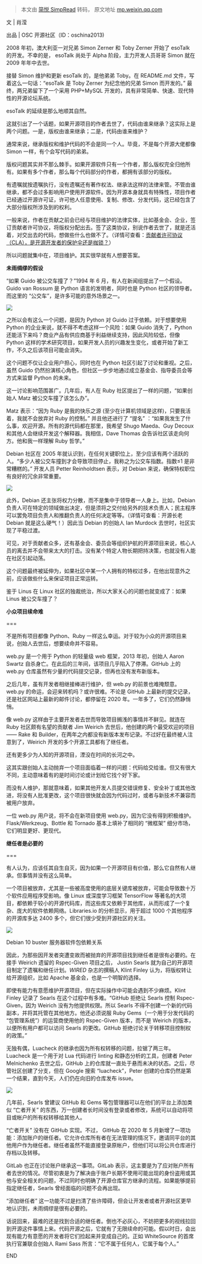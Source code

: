 > 本文由 [简悦 SimpRead](http://ksria.com/simpread/) 转码， 原文地址 [mp.weixin.qq.com](https://mp.weixin.qq.com/s?__biz=MjM5NzM0MjcyMQ==&mid=2650142422&idx=1&sn=805f301cffdde1428e2d0410f64a6567&chksm=beda2db889ada4ae5b917b61e2d80971093f7857bb524e784bd06a60249cd55d999ef94fc59c&mpshare=1&scene=1&srcid=0404wjeXQnmO6Pisx5YRhDWm&sharer_sharetime=1649078736961&sharer_shareid=8a467675e94cd5b11b6640b7770d6cc6#rd)

文 | 肖滢  

出品 | OSC 开源社区（ID：oschina2013)

2008 年初，澳大利亚一对兄弟 Simon Zerner 和 Toby Zerner 开始了 esoTalk 的开发。不幸的是， esoTalk 尚处于 Alpha 阶段，主力开发人员哥哥 Simon 就在 2009 年年中去世。 

接替 Simon 维护和更新 esoTalk 的，是他弟弟 Toby。在 README.md 文件，写着这么一句话：“esoTalk 是 Toby Zerner 为纪念他的兄弟 Simon 而开发的。” 最终，两兄弟留下了一个采用 PHP+MySQL 开发的，具有非常简单、快速、现代特性的开源论坛系统。 

esoTalk 的延续是那么地顺其自然。 

这就引出了一个话题，如果开源项目的作者去世了，代码由谁来继承？这实际上是两个问题。一是，版权由谁来继承；二是，代码由谁来维护？ 

通常来说，继承版权和维护代码的不会是同一个人。毕竟，不是每个开源大佬都像 Simon 一样，有个会写代码的弟弟。 

版权问题其实并不那么棘手。如果开源软件只有一个作者，那么版权完全归他所有。如果有多个作者，那么每个代码部分的作者，都拥有该部分的版权。 

有遗嘱就按遗嘱执行，没有遗嘱还有著作权法、继承法这样的法律来管。不管由谁继承，都不会过多影响用户使用开源软件。因为开源本身就具有特殊性，项目作者已经通过开源许可证，许可他人任意使用、复制、修改、分发代码，这已经包含了大部分版权所涉及到的权利。 

一般来说，作者在贡献之前会已经与项目维护的法律实体，比如基金会、企业，签订贡献者许可协议，将版权分配出去。签了这类协议，别说作者去世了，就是还活着，对交出去的代码，想做些什么也做不了。（详情可查看：[贡献者许可协议（CLA），是开源开发者的保护伞还是枷锁？](http://mp.weixin.qq.com/s?__biz=MjM5NzM0MjcyMQ==&mid=2650141438&idx=1&sn=d72f40a6279ded2a24cbe4579caf5436&chksm=beda299089ada086a52724c1eaec67a1c99f0e13234ac1dce1606d5c90d59bfce96408409293&scene=21#wechat_redirect)） 

所以问题就集中在，项目维护。其实很早就有人想要答案。 

**未雨绸缪的假设** 

“如果 Guido 被公交车撞了？”1994 年 6 月，有人在新闻组提出了一个假设。Guido van Rossum 是 Python 语言的发明者，同时也是 Python 社区的领导者。而这里的 “公交车”，是许多可能的意外场景之一。 

 ![](https://mmbiz.qpic.cn/mmbiz_png/dkwuWwLoRK96flzcmQHEwORYdntufYFMVcXQKpfVNPgUZOy6neicyYUOPR6oBkGjosc5OLJmV8cEDg9yYKrEHww/640?wx_fmt=png) 

之所以会有这么一个问题，是因为 Python 对 Guido 过于依赖。对于想要使用 Python 的企业来说，就不得不考虑这样一个风险：如果 Guido 消失了，Python 还能活下来吗？商业产品有供应商基于利益继续支持，因此风险较低，但像 Python 这样的学术研究项目，如果开发人员的兴趣发生变化，或者开始了新工作，不久之后该项目可能会消失。 

这个问题不仅让企业用户担心，同时也在 Python 社区引起了讨论和重视。之后，虽然 Guido 仍然扮演核心角色，但社区一步步地通过成立基金会、指导委员会等方式来监督 Python 的未来。 

这一讨论影响范围甚广。几年后，有人在 Ruby 社区提出了一样的问题，“如果创始人 Matz 被公交车撞了该怎么办”。 

Matz 表示：“因为 Ruby 是我的快乐之源 (至少在计算机领域是这样)，只要我活着，我就不会放弃对 Ruby 的控制。” 并且他还进行了 “提名” ：“如果我发生了什么事，欢迎开源。所有的源代码都在那里，我希望 Shugo Maeda、Guy Decoux 和其他人会继续开发这个解释器。我相信，Dave Thomas 会告诉社区该走向何方。他和我一样理解 Ruby 哲学。” 

Debian 社区在 2005 年就认识到，在任何关键职位上，至少应该有两个活跃的人。“多少人被公交车撞到才会导致项目停止，我称之为公交车指数。指数≤1 是非常糟糕的。” 开发人员 Petter Reinholdtsen 表示，对 Debian 来说，确保特权职位有良好的冗余非常重要。 

![](https://mmbiz.qpic.cn/mmbiz_png/dkwuWwLoRK96flzcmQHEwORYdntufYFMj5bdibcZyhycGqY66jVGfKVgSibnfeZVQ4NyB9gKQvHPxTB8kk9CoHEA/640?wx_fmt=png)

此外，Debian 还主张将权力分散，而不是集中于领导者一人身上。比如，Debian 负责人可在特定的领域做出决定，但是须将之交付给另外的技术负责人；民主程序可以罢免项目负责人和推翻负责人的任何决定等等。（详情可查看：开源长老 Debian 就是这么硬气！）因此当 Debian 的创始人 Ian Murdock 去世时，社区实现了平稳过渡。 

可见，对于贡献者众多，还有基金会、委员会等组织护航的开源项目来说，核心人员的离去并不会带来太大的打击。没有某个特定人物长期把持决策，也就没有人能在社区引起动荡。 

这个问题最终被延伸为，如果社区中某一个人拥有的特权过多，在他出现意外之前，应该做些什么来保证项目正常运转。 

鉴于 Linus 在 Linux 社区的独裁统治，所以大家关心的问题也就变成了：如果 Linus 被公交车撞了？ 

**小众项目续命难** 

  

===

不是所有项目都像 Python、Ruby 一样这么幸运。对于较为小众的开源项目来说，创始人去世后，想要续命并不容易。

web.py 是一个用于 Python 的轻量级 web 框架，2013 年初，创始人 Aaron Swartz 自杀身亡。在此后的三年间，该项目几乎陷入了停滞。GitHub 上的 web.py 仓库虽然有少量的代码提交记录，但再也没有发布新版本。 

之后几年，虽有开发者相继接棒进行维护，但 web.py 的前景也难掩颓意。web.py 的命运，会迎来转机吗？或许很难。不论是 GitHub 上最新的提交记录，还是社区网站上最新的邮件讨论，都停留在 2020 年。一年多了，它们仍然静悄悄。 

像 web.py 这样由于主要开发者去世而导致项目搁浅的事情并不鲜见。就连在 Ruby 社区颇有名望的贡献者 Jim Weirich 去世后，他创建的两个最受欢迎的项目—— Rake 和 Builder，在两年之内都没有新版本发布记录。不过好在最终被人注意到了，Weirich 开发的多个开源工具都有了继任者。 

还有更多少为人知的开源项目，湮没在时间的长河之中。 

这其实跟创始人主动抛弃一个项目面临着一样的问题：代码给交给谁。但又有很大不同，主动意味着有的是时间讨论或计划给它找个好下家。 

而没有人维护，那就意味着，如果其他开发人员提交错误修复、安全补丁或其他改进，将没有人批准更改，这个项目很快就会因为代码过时，或者与新技术不兼容而被用户放弃。 

一位 web.py 用户说，将不会在新项目使用 web.py，因为它没有得到积极维护。Flask/Werkzeug、Bottle 和 Tornado 基本上填补了相同的 “微框架” 细分市场，它们明显更好、更现代。 

**继任者是必要的** 

  

===

有人认为，应该任其自生自灭，因为如果一个开源项目有价值，那么它自然有人继承。但事情并没有这么简单。 

一个项目被放弃，尤其是一些被高度使用的底层关键库被放弃，可能会导致数十万个软件应用程序受影响。像 Linux 或深度学习框架 TensorFlow 等著名的大项目，都依赖于较小的开源代码库，而这些库又依赖于其他库，从而形成了一个复杂、庞大的软件依赖网络。Libraries.io 的分析显示，用于超过 1000 个其他程序的开源库多达 2400 多个，但它们很少受到开源社区的关注。 

![](https://mmbiz.qpic.cn/mmbiz_png/dkwuWwLoRK96flzcmQHEwORYdntufYFMFLy1oibIjsd8oKAREniaSoEE4GaQm4fFsOpchNVdLg3zOuQEFic1kzbMg/640?wx_fmt=png)

Debian 10 buster 服务器软件包依赖关系 

因此，为那些因开发者突遭变故而被抛弃的开源项目找到继任者是很有必要的。在接手 Weirich 遗留的 Rspec-Given 项目之后， Justin Searls 就为自己的开源项目制定了遗嘱和继任计划。_WIRED_ 杂志的撰稿人 Klint Finley 认为，将版权转让给开源组织，比如 Apache 基金会，也是一个明智的选择。 

即使有能力有意愿维护开源项目，但在实际操作中可能会遇到不少麻烦。Klint Finley 记录了 Searls 在这个过程中有多难。“GitHub 拒绝让 Searls 控制 Rspec-Given，因为 Weirich 没有为他提供权限。所以 Searls 不得不创建一个新的代码副本，并将其托管在其他地方。他还必须说服 Ruby Gems（一个用于分发代码的 “包管理系统”）的运营商使用他的 Rspec-Given 版本，而不是 Weirich 的版本，以便所有用户都可以访问 Searls 的更改。GitHub 拒绝讨论关于转移项目控制权的政策。” 

无独有偶，Luacheck 的继承也因为所有权转移的问题，拉锯了两三年。Luacheck 是一个用于对 Lua 代码进行 linting 和静态分析的工具，创建者 Peter Melnichenko 去世之后，GitHub 上的仓库就一直处于悬而未决的状态。之后，尽管社区创建了分支，但在 Google 搜索 “luacheck”，Peter 创建的仓库仍然是第一个结果，直到今天，人们仍在向旧的仓库发布 issue。 

 ![](https://mmbiz.qpic.cn/mmbiz_png/dkwuWwLoRK96flzcmQHEwORYdntufYFMc1bzYPZg0IiazR43kNfzAZ3jsjF5yFDx12EMYWxcYYn5ymhFgYJjYBw/640?wx_fmt=png) 

几年前，Searls 曾建议 GitHub 和 Gems 等包管理器可以在他们的平台上添加类似 “亡者开关” 的东西，万一创建者长时间没有登录或者修改，系统可以自动将项目或帐户的所有权转移给其他人。 

“亡者开关” 没有在 GitHub 实现。不过， GitHub 在 2020 年 5 月新增了一项功能：添加账户的继任者。它允许仓库所有者在无法管理的情况下，邀请同平台的其他用户作为继任者。继任者虽然不能直接登录原帐户，但他们可以将公共仓库进行存档以及转移。 

GitLab 也正在讨论账户继承这一事项。GitLab 表示，这主要是为了应对账户所有者去世的情况。尽管初衷是为了解决由于账户长期不使用可能出现的身份盗用或其他与安全相关的问题，不过同时也明确了开源仓库官方继承的流程。如果能够提前指定继任者，Searls 曾经面临的问题不会再出现。 

“添加继任者” 这一功能不过是扫清了些许障碍，但会让开发者或者开源社区更早地认识到，未雨绸缪是很有必要的。 

话说回来，最难的还是找到合适的继任者。倒也不必灰心，不妨把更多的视线拉回到开源这件事情上来。代码开源之后，它就有了无限续命的可能。假以时日，会出现有能力有意愿的开发者将它们捡起来并变成自己的。正如 WhiteSource 的首席执行官兼联合创始人 Rami Sass 所言：“它不属于任何人，它属于每个人。”

END